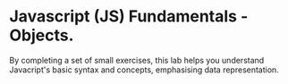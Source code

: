 # Javascript (JS) Fundamentals - Objects.

By completing a set of small exercises, this lab helps you understand Javacript's basic syntax and concepts, emphasising data representation.


